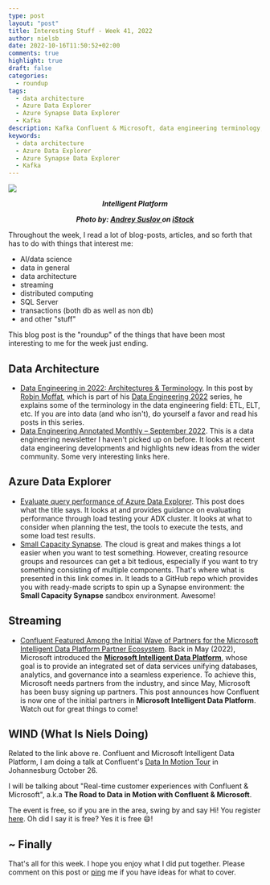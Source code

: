 ```yaml
---
type: post
layout: "post"
title: Interesting Stuff - Week 41, 2022
author: nielsb
date: 2022-10-16T11:50:52+02:00
comments: true
highlight: true
draft: false
categories:
  - roundup
tags:
  - data architecture
  - Azure Data Explorer
  - Azure Synapse Data Explorer
  - Kafka
description: Kafka Confluent & Microsoft, data engineering terminology, load testing Azure Data Explorer, and other interesting topics.
keywords:
  - data architecture
  - Azure Data Explorer
  - Azure Synapse Data Explorer
  - Kafka   
---
```


![](/images/posts/intelligent-platform.jpg)

**<p style="text-align: center;"><em>Intelligent Platform</em></p>**
**<p style="text-align: center;"><em>Photo by: <a href="https://www.istockphoto.com/portfolio/AndSus"> Andrey Suslov </a> on <a href="https://www.istockphoto.com"> iStock</a> </em></p>**

Throughout the week, I read a lot of blog-posts, articles, and so forth that has to do with things that interest me:

* AI/data science
* data in general
* data architecture
* streaming
* distributed computing
* SQL Server
* transactions (both db as well as non db)
* and other "stuff"

This blog post is the "roundup" of the things that have been most interesting to me for the week just ending.

<!--more-->

## Data Architecture

* [Data Engineering in 2022: Architectures & Terminology][1]. In this post by [Robin Moffat][rmoff], which is part of his [Data Engineering 2022][2] series, he explains some of the terminology in the data engineering field: ETL, ELT, etc. If you are into data (and who isn't), do yourself a favor and read his posts in this series.
* [Data Engineering Annotated Monthly – September 2022][3]. This is a data engineering newsletter I haven't picked up on before. It looks at recent data engineering developments and highlights new ideas from the wider community. Some very interesting links here.

## Azure Data Explorer

* [Evaluate query performance of Azure Data Explorer][4]. This post does what the title says. It looks at and provides guidance on evaluating performance through load testing your ADX cluster. It looks at what to consider when planning the test, the tools to execute the tests, and some load test results.
* [Small Capacity Synapse][5]. The cloud is great and makes things a lot easier when you want to test something. However, creating resource groups and resources can get a bit tedious, especially if you want to try something consisting of multiple components. That's where what is presented in this link comes in. It leads to a GitHub repo which provides you with ready-made scripts to spin up a Synapse environment: the **Small Capacity Synapse** sandbox environment. Awesome!

## Streaming

* [Confluent Featured Among the Initial Wave of Partners for the Microsoft Intelligent Data Platform Partner Ecosystem][6]. Back in May (2022), Microsoft introduced the [**Microsoft Intelligent Data Platform**][7], whose goal is to provide an integrated set of data services unifying databases, analytics, and governance into a seamless experience. To achieve this, Microsoft needs partners from the industry, and since May, Microsoft has been busy signing up partners. This post announces how Confluent is now one of the initial partners in **Microsoft Intelligent Data Platform**. Watch out for great things to come!

## WIND (What Is Niels Doing)

Related to the link above re. Confluent and Microsoft Intelligent Data Platform, I am doing a talk at Confluent's [Data In Motion Tour][8] in Johannesburg October 26.

I will be talking about "Real-time customer experiences with Confluent & Microsoft", a.k.a **The Road to Data in Motion with Confluent & Microsoft**. 

The event is free, so if you are in the area, swing by and say Hi! You register [here][9]. Oh did I say it is free? Yes it is free :smile:!

## ~ Finally

That's all for this week. I hope you enjoy what I did put together. Please comment on this post or [ping][ma] me if you have ideas for what to cover.

[ma]: mailto:niels.it.berglund@gmail.com
[mp]: https://blog.acolyer.org
[iq]: https://www.infoq.com/
[ew]: http://sqlonice.com/
[re]: http://blog.revolutionanalytics.com
[sqsk]: https://www.sqlskills.com
[mdaveyblog]: https://mdavey.wordpress.com/
[charlblog]: https://charlla.com/

[jovpop]: https://twitter.com/JovanPop_MSFT
[bobw]: https://twitter.com/bobwardms
[revod]: https://twitter.com/revodavid
[lonny]: https://twitter.com/sqL_handLe
[ewtw]: https://twitter.com/sqlOnIce
[buckw]: https://twitter.com/BuckWoodyMSFT
[mattw]: https://twitter.com/matthewwarren
[murba]: https://twitter.com/muratdemirbas
[daveda]: https://twitter.com/davidthecoder
[adcol]: https://twitter.com/adriancolyer
[jesrod]: https://twitter.com/jrdothoughts
[tomaz]: https://twitter.com/tomaz_tsql
[dataart]: https://twitter.com/dataartisans
[luis]: https://twitter.com/luis_de_sousa
[benstop]: https://twitter.com/benstopford
[conflu]: https://twitter.com/confluentinc
[tylert]: https://twitter.com/tyler_treat
[andrewng]: https://twitter.com/AndrewYNg
[lawr]: https://twitter.com/bytezn
[jue]: https://twitter.com/b0rk
[yan]: https://twitter.com/theburningmonk
[danny]: https://twitter.com/g9yuayon
[rmoff]: https://twitter.com/rmoff
[ryansw]: https://twitter.com/ryanswanstrom
[pabloc]: https://twitter.com/pabloc_ds
[mklep]: https://twitter.com/martinkl
[mdavey]: https://twitter.com/matt_davey
[jboner]: https://twitter.com/jboner
[joeduff]: https://twitter.com/funcOfJoe
[charl]: https://twitter.com/charllamprecht
[dbricks]: https://twitter.com/databricks
[adsit]: https://twitter.com/SitnikAdam
[vicky]: https://twitter.com/vickyharp
[dscentral]: https://twitter.com/DataScienceCtrl
[natemc]: https://twitter.com/natemcmaster
[ads]: https://twitter.com/azuredatastudio
[travw]: https://twitter.com/radtravis
[emilk]: https://twitter.com/IsTheArchitect
[netflx]: https://netflixtechblog.com/

[1]: https://rmoff.net/2022/10/02/data-engineering-in-2022-architectures-terminology/
[2]: https://rmoff.net/2022/09/14/stretching-my-legs-in-the-data-engineering-ecosystem-in-2022/
[3]: https://blog.jetbrains.com/big-data-tools/2022/10/10/data-engineering-annotated-monthly-september-2022/
[4]: https://techcommunity.microsoft.com/t5/azure-data-explorer-blog/evaluate-query-performance-of-azure-data-explorer/ba-p/3618005
[5]: https://github.com/jornica/small-capacity-synapse
[6]: https://www.confluent.io/blog-v2/confluent-featured-among-the-initial-wave-of-partners-for-the-Microsoft-Intelligent-Data-Platform-Partner-Ecosystem/
[7]: https://www.microsoft.com/en-us/microsoft-cloud/solutions/intelligent-data-platform
[8]: https://events.confluent.io/datainmotiontour
[9]: https://events.confluent.io/datainmotiontour-johannesburg
